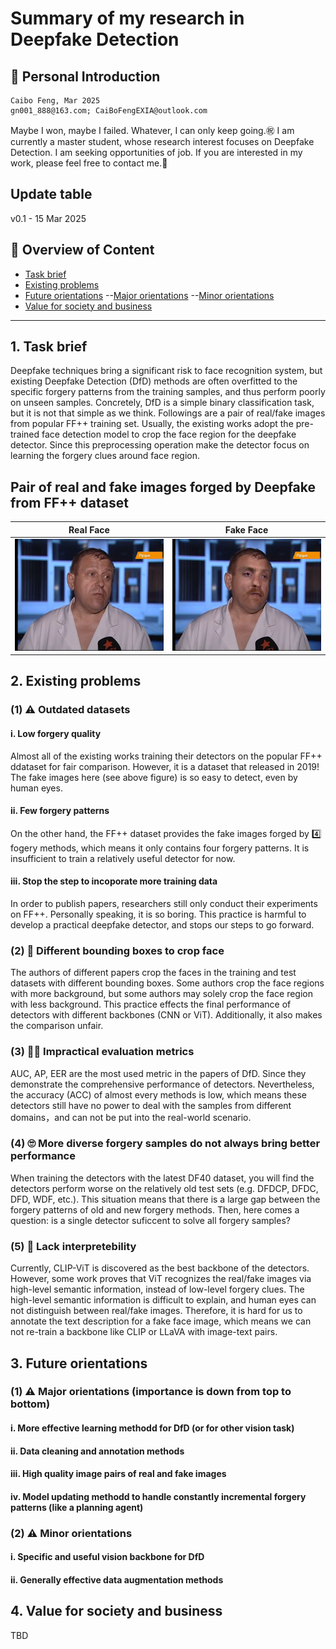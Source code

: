 # Summary of my research in Deepfake Detection
## 🐋 Personal Introduction
```
Caibo Feng, Mar 2025
gn001_888@163.com; CaiBoFengEXIA@outlook.com
```
Maybe I won, maybe I failed. Whatever, I can only keep going.㊗️
I am currently a master student, whose research interest focuses on Deepfake Detection.
I am seeking opportunities of job. If you are interested in my work, please feel free to contact me.🤝

## Update table
v0.1 - 15 Mar 2025

## 👀 Overview of Content
- [Task brief](#intro)
- [Existing problems](#problem)
- [Future orientations](#future)
--[Major orientations](#major)
--[Minor orientations](#minor)
- [Value for society and business](#value)
---

<a id="intro"></a>
## 1. Task brief
Deepfake techniques bring a significant risk to face recognition system, but existing Deepfake Detection (DfD) methods are often overfitted to the specific forgery patterns from the training samples, and thus perform poorly on unseen samples. Concretely, DfD is a simple binary classification task, but it is not that simple as we think. Followings are a pair of real/fake images from popular FF++ training set. Usually, the existing works adopt the pre-trained face detection model to crop the face region for the deepfake detector. Since this preprocessing operation make the detector focus on learning the forgery clues around face region.

## Pair of real and fake images forged by Deepfake from FF++ dataset

| Real Face                    | Fake Face                    |
|-------------------------------|-------------------------------|
| ![Real](./img/r.png)  | ![Fake](./img/f.png)   |


<a id="problem"></a>
## 2. Existing problems
### (1) ⚠️ Outdated datasets
#### i. Low forgery quality
Almost all of the existing works training their detectors on the popular FF++ ddataset for fair comparison. However, it is a dataset that released in 2019! The fake images here (see above figure) is so easy to detect, even by human eyes.
#### ii. Few forgery patterns
On the other hand, the FF++ dataset provides the fake images forged by 4️⃣ fogery methods, which means it only contains four forgery patterns. It is insufficient to train a relatively useful detector for now.
#### iii. Stop the step to incoporate more training data
In order to publish papers, researchers still only conduct their experiments on FF++. Personally speaking, it is so boring. This practice is harmful to develop a practical deepfake detector, and stops our steps to go forward.
### (2) 🫥 Different bounding boxes to crop face
The authors of different papers crop the faces in the training and test datasets with different bounding boxes. Some authors crop the face regions with more background, but some authors may solely crop the face region with less background. This practice effects the final performance of detectors with different backbones (CNN or ViT). Additionally, it also makes the comparison unfair.
### (3) 😶‍🌫️ Impractical evaluation metrics
AUC, AP, EER are the most used metric in the papers of DfD. Since they demonstrate the comprehensive performance of detectors. Nevertheless, the accuracy (ACC) of almost every methods is low, which means these detectors still have no power to deal with the samples from different domains，and can not be put into the real-world scenario.
### (4) 🙄 More diverse forgery samples do not always bring better performance
When training the detectors with the latest DF40 dataset, you will find the detectors perform worse on the relatively old test sets (e.g. DFDCP, DFDC, DFD, WDF, etc.). This situation means that there is a large gap between the forgery patterns of old and new forgery methods. Then, here comes a question: is a single detector suficcent to solve all forgery samples? 
### (5) 🤥 Lack interpretebility
Currently, CLIP-ViT is discovered as the best backbone of the detectors. However, some work proves that ViT recognizes the real/fake images via high-level semantic information, instead of low-level forgery clues. The high-level semantic information is difficult to explain, and human eyes can not distinguish between real/fake images. Therefore, it is hard for us to annotate the text description for a fake face image, which means we can not re-train a backbone like CLIP or LLaVA with image-text pairs.

<a id="future"></a>
## 3. Future orientations
<a id="major"></a>
### (1) ⚠️ Major orientations (importance is down from top to bottom)
#### i. More effective learning methodd for DfD (or for other vision task)

#### ii. Data cleaning and annotation methods

#### iii. High quality image pairs of real and fake images

#### iv. Model updating methodd to handle constantly incremental forgery patterns (like a planning agent)

<a id="minor"></a>
### (2) ⚠️ Minor orientations
#### i. Specific and useful vision backbone for DfD

#### ii. Generally effective data augmentation methods


<a id="value"></a>
## 4. Value for society and business
TBD

